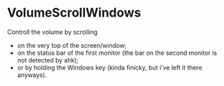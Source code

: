 # VolumeScrollWindows
Controll the volume by scrolling 
* on the very top of the screen/window;
* on the status bar of the first monitor (the bar on the second monitor is not detected by ahk);
* or by holding the Windows key (kinda finicky, but i've left it there anyways).
